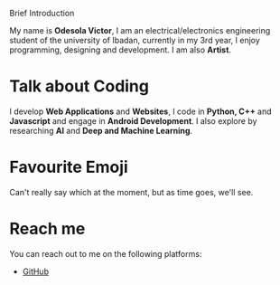  Brief Introduction

My name is **Odesola Victor**, I am an electrical/electronics engineering student of the university of Ibadan, currently in my 3rd year, 
 I enjoy programming, designing and development. I am also **Artist**.
 
# Talk about Coding
 
I develop **Web Applications** and **Websites**, I code in **Python, C++** and **Javascript** and engage in **Android Development**.
I  also explore by researching **AI** and **Deep and Machine Learning**.

 
# Favourite Emoji
Can't really say which at the moment, but as time goes, we'll see.
 
# Reach me
  



You can reach out to me on the following platforms: 

- [GitHub](https://github.com/Vickytommy)

 
